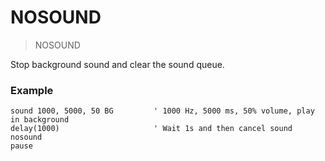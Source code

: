 # NOSOUND

> NOSOUND

Stop background sound and clear the sound queue.

### Example

```
sound 1000, 5000, 50 BG         ' 1000 Hz, 5000 ms, 50% volume, play in background
delay(1000)                     ' Wait 1s and then cancel sound
nosound
pause
```
